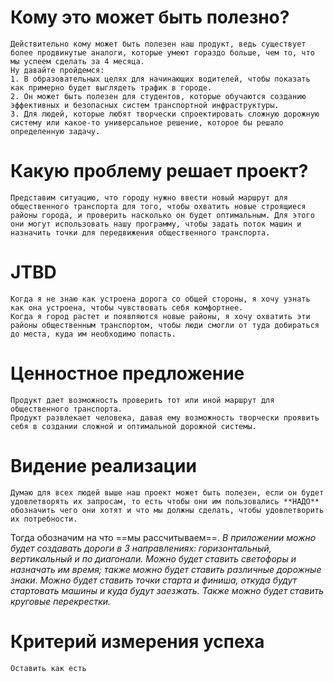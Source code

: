# Кому это может быть полезно?
	Действительно кому может быть полезен наш продукт, ведь существует более продвинутые аналоги, которые умеют гораздо больше, чем то, что мы успеем сделать за 4 месяца. 
	Ну давайте пройдемся:
	1. В образовательных целях для начинающих водителей, чтобы показать как примерно будет выглядеть трафик в городе.
	2. Он может быть полезен для студентов, которые обучаются созданию эффективных и безопасных систем транспортной инфраструктуры.
	3. Для людей, которые любят творчески спроектировать сложную дорожную систему или какое-то универсальное решение, которое бы решало определенную задачу.

# Какую проблему решает проект?
	Представим ситуацию, что городу нужно ввести новый маршрут для общественного транспорта для того, чтобы охватить новые строящиеся районы города, и проверить насколько он будет оптимальным. Для этого они могут использовать нашу программу, чтобы задать поток машин и назначить точки для передвижения общественного транспорта. 
# JTBD
	Когда я не знаю как устроена дорога со общей стороны, я хочу узнать как она устроена, чтобы чувствовать себя комфортнее.
	Когда я город растет и появляются новые районы, я хочу охватить эти районы общественным транспортом, чтобы люди смогли от туда добираться до места, куда им необходимо попасть.
# Ценностное предложение
	Продукт дает возможность проверить тот или иной маршрут для общественного транспорта.
	Продукт развлекает человека, давая ему возможность творчески проявить себя в создании сложной и оптимальной дорожной системы.
# Видение реализации
	Думаю для всех людей выше наш проект может быть полезен, если он будет удовлетворять их запросам, то есть чтобы они им пользовались **НАДО** обозначить чего они хотят и что мы должны сделать, чтобы удовлетворить их потребности.

Тогда обозначим на что ==мы рассчитываем==.
	*В приложении можно будет создавать дороги в 3 направлениях: горизонтальный, вертикальный и по диагонали. Можно будет ставить светофоры и назначать им время; также можно будет ставить различные дорожные знаки. Можно будет ставить точки старта и финиша, откуда будут стартовать машины и куда будут заезжать. Также можно будет ставить круговые перекрестки.*
# Критерий измерения успеха
	Оставить как есть
